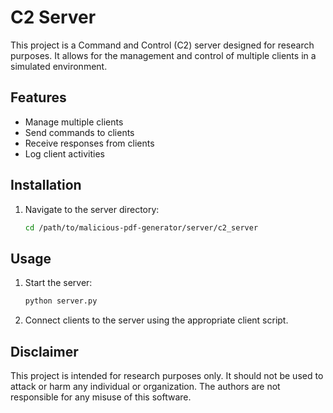 # C2 Server

This project is a Command and Control (C2) server designed for research purposes. It allows for the management and control of multiple clients in a simulated environment.

## Features

- Manage multiple clients
- Send commands to clients
- Receive responses from clients
- Log client activities

## Installation
1. Navigate to the server directory:
    ```sh
    cd /path/to/malicious-pdf-generator/server/c2_server
    ```

## Usage

1. Start the server:
    ```sh
    python server.py
    ```
2. Connect clients to the server using the appropriate client script.

## Disclaimer

This project is intended for research purposes only. It should not be used to attack or harm any individual or organization. The authors are not responsible for any misuse of this software.
